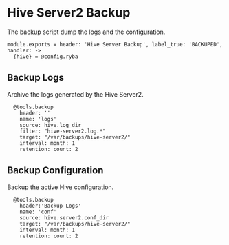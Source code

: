 
# Hive Server2 Backup

The backup script dump the logs and the configuration.

    module.exports = header: 'Hive Server Backup', label_true: 'BACKUPED', handler: ->
      {hive} = @config.ryba

## Backup Logs

Archive the logs generated by the Hive Server2.

      @tools.backup
        header: ''
        name: 'logs'
        source: hive.log_dir
        filter: "hive-server2.log.*"
        target: "/var/backups/hive-server2/"
        interval: month: 1
        retention: count: 2

## Backup Configuration

Backup the active Hive configuration.

      @tools.backup
        header:'Backup Logs'
        name: 'conf'
        source: hive.server2.conf_dir
        target: "/var/backups/hive-server2/"
        interval: month: 1
        retention: count: 2
